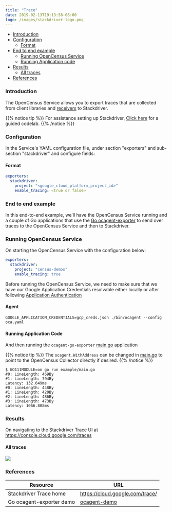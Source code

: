```yaml
---
title: "Trace"
date: 2019-02-13T19:13:58-08:00
logo: /images/stackdriver-logo.png
---
```


- [Introduction](#introduction)
- [Configuration](#configuration)
    - [Format](#format)
- [End to end example](#end-to-end-example)
    - [Running OpenCensus Service](#running-opencensus-service)
    - [Running Application code](#running-application-code)
- [Results](#results)
    - [All traces](#all-traces)
- [References](#references)

### Introduction

The OpenCensus Service allows you to export traces that are collected from client libraries and [receivers](/collector/receivers) to Stackdriver.

{{% notice tip %}}
For assistance setting up Stackdriver, [Click here](/codelabs/stackdriver) for a guided codelab.
{{% /notice %}}

### Configuration

In the Service's YAML configuration file, under section "exporters" and sub-section "stackdriver" and configure
fields:

#### Format

```yaml
exporters:
  stackdriver:
    project: "<google_cloud_platform_project_id>"
    enable_tracing: <true or false>
```

### End to end example

In this end-to-end example, we'll have the OpenCensus Service running and a couple of Go applications
that use the [Go ocagent-exporter](/exporters/supported-exporters/go/ocagent)
to send over traces to the OpenCensus Service and then to Stackdriver.

### Running OpenCensus Service

On starting the OpenCensus Service with the configuration below:
```yaml
exporters:
  stackdriver:
    project: "census-demos"
    enable_tracing: true
```

Before running the OpenCensus Service, we need to make sure that we have our Google Application Credentials resolvable either locally
or after following [Application Authentication](https://cloud.google.com/docs/authentication/production)

#### Agent

```shell
GOOGLE_APPLICATION_CREDENTIALS=gcp_creds.json ./bin/ocagent --config oca.yaml
```

#### Running Application Code

And then running the `ocagent-go-exporter` [main.go](/exporters/supported-exporters/go/ocagent/#end-to-end-example) application

{{% notice tip %}}
The `ocagent.WithAddress` can be changed in [main.go](/exporters/supported-exporters/go/ocagent/#end-to-end-example) to point to the OpenCensus Collector directly if desired.
{{% /notice %}}

```shell
$ GO111MODULE=on go run example/main.go
#0: LineLength: 469By
#1: LineLength: 794By
Latency: 132.649ms
#0: LineLength: 448By
#1: LineLength: 420By
#2: LineLength: 486By
#3: LineLength: 473By
Latency: 1066.808ms
```

### Results

On navigating to the Stackdriver Trace UI at https://console.cloud.google.com/traces

####  All traces
![](/images/ocagent-exporter-stackdriver-all-traces.png)

### References

Resource|URL
---|---
Stackdriver Trace home|https://cloud.google.com/trace/
Go ocagent-exporter demo|[ocagent-demo](/exporters/supported-exporters/go/ocagent/#end-to-end-example)
